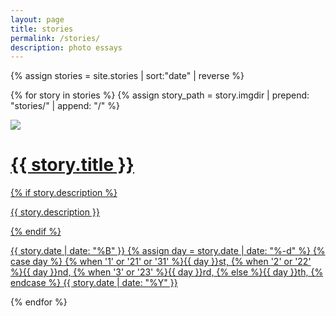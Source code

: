 ```yaml
---
layout: page
title: stories
permalink: /stories/
description: photo essays
---
```


{% assign stories = site.stories | sort:"date" | reverse %}

{% for story in stories %}
{% assign story_path = story.imgdir | prepend: "stories/" | append: "/" %}
<div class="story-link">
    <a href="{{ story.url | prepend: site.baseurl | prepend: site.url }}">
    <img src="{{ story.cover | prepend: story_path | prepend: 'w_850,c_limit/' | prepend: site.asset_path | append: '.jpg' }}" />
    <div class="overlay">
    <div class="story-info">
        <h1 class="story-title">{{ story.title }}</h1>
        {% if story.description %}
        <p class="story-desc">{{ story.description }}</p>
        {% endif %}
        <p class="story-date">
            {{ story.date | date: "%B" }}
            {% assign day = story.date | date: "%-d"  %}
            {% case day %}
              {% when '1' or '21' or '31' %}{{ day }}st,
              {% when '2' or '22' %}{{ day }}nd,
              {% when '3' or '23' %}{{ day }}rd,
              {% else %}{{ day }}th,
            {% endcase %}
            {{ story.date | date: "%Y" }}
        </p>
    </div>
    </div>
    </a>
</div>

{% endfor %}
